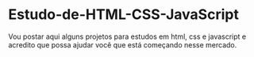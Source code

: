 # Estudo-de-HTML-CSS-JavaScript
Vou postar aqui alguns projetos para estudos em html, css e javascript e acredito que possa ajudar você que está começando nesse mercado.
